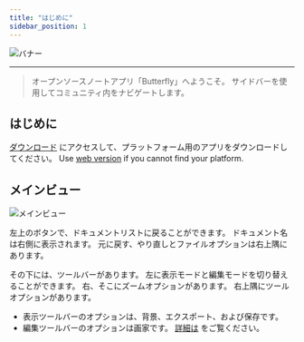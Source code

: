 ```yaml
---
title: "はじめに"
sidebar_position: 1
---
```


![バナー](/img/banner.png)

---

> オープンソースノートアプリ「Butterfly」へようこそ。 サイドバーを使用してコミュニティ内をナビゲートします。

## はじめに

[ダウンロード](/downloads) にアクセスして、プラットフォーム用のアプリをダウンロードしてください。 Use [web version](https://web.butterfly.linwood.dev) if you cannot find your platform.

## メインビュー

![メインビュー](main.png)

左上のボタンで、ドキュメントリストに戻ることができます。 ドキュメント名は右側に表示されます。 元に戻す、やり直しとファイルオプションは右上隅にあります。

その下には、ツールバーがあります。 左に表示モードと編集モードを切り替えることができます。 右、そこにズームオプションがあります。 右上隅にツールオプションがあります。

- 表示ツールバーのオプションは、背景、エクスポート、および保存です。
- 編集ツールバーのオプションは画家です。 [詳細は](background) をご覧ください。
